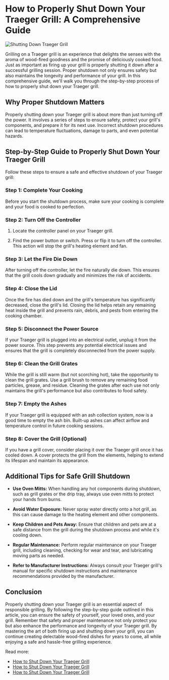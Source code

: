 # How to Properly Shut Down Your Traeger Grill: A Comprehensive Guide

![Shutting Down Traeger Grill](https://example.com/traeger_grill_shutdown_image.jpg)

Grilling on a Traeger grill is an experience that delights the senses with the aroma of wood-fired goodness and the promise of deliciously cooked food. Just as important as firing up your grill is properly shutting it down after a successful grilling session. Proper shutdown not only ensures safety but also maintains the longevity and performance of your grill. In this comprehensive guide, we'll walk you through the step-by-step process of how to properly shut down your Traeger grill.

## **Why Proper Shutdown Matters**

Properly shutting down your Traeger grill is about more than just turning off the power. It involves a series of steps to ensure safety, protect your grill's components, and prepare it for its next use. Incorrect shutdown procedures can lead to temperature fluctuations, damage to parts, and even potential hazards.

## **Step-by-Step Guide to Properly Shut Down Your Traeger Grill**

Follow these steps to ensure a safe and effective shutdown of your Traeger grill:

### **Step 1: Complete Your Cooking**

Before you start the shutdown process, make sure your cooking is complete and your food is cooked to perfection.

### **Step 2: Turn Off the Controller**

1. Locate the controller panel on your Traeger grill.

2. Find the power button or switch. Press or flip it to turn off the controller. This action will stop the grill's heating element and fan.

### **Step 3: Let the Fire Die Down**

After turning off the controller, let the fire naturally die down. This ensures that the grill cools down gradually and minimizes the risk of accidents.

### **Step 4: Close the Lid**

Once the fire has died down and the grill's temperature has significantly decreased, close the grill's lid. Closing the lid helps retain any remaining heat inside the grill and prevents rain, debris, and pests from entering the cooking chamber.

### **Step 5: Disconnect the Power Source**

If your Traeger grill is plugged into an electrical outlet, unplug it from the power source. This step prevents any potential electrical issues and ensures that the grill is completely disconnected from the power supply.

### **Step 6: Clean the Grill Grates**

While the grill is still warm (but not scorching hot), take the opportunity to clean the grill grates. Use a grill brush to remove any remaining food particles, grease, and residue. Cleaning the grates after each use not only maintains the grill's performance but also contributes to food safety.

### **Step 7: Empty the Ashes**

If your Traeger grill is equipped with an ash collection system, now is a good time to empty the ash bin. Built-up ashes can affect airflow and temperature control in future cooking sessions.

### **Step 8: Cover the Grill (Optional)**

If you have a grill cover, consider placing it over the Traeger grill once it has cooled down. A cover protects the grill from the elements, helping to extend its lifespan and maintain its appearance.

## **Additional Tips for Safe Grill Shutdown**

- **Use Oven Mitts:** When handling any hot components during shutdown, such as grill grates or the drip tray, always use oven mitts to protect your hands from burns.

- **Avoid Water Exposure:** Never spray water directly onto a hot grill, as this can cause damage to the heating element and other components.

- **Keep Children and Pets Away:** Ensure that children and pets are at a safe distance from the grill during the shutdown process and while it's cooling down.

- **Regular Maintenance:** Perform regular maintenance on your Traeger grill, including cleaning, checking for wear and tear, and lubricating moving parts as needed.

- **Refer to Manufacturer Instructions:** Always consult your Traeger grill's manual for specific shutdown instructions and maintenance recommendations provided by the manufacturer.

## **Conclusion**

Properly shutting down your Traeger grill is an essential aspect of responsible grilling. By following the step-by-step guide outlined in this article, you can ensure the safety of yourself, your loved ones, and your grill. Remember that safety and proper maintenance not only protect you but also enhance the performance and longevity of your Traeger grill. By mastering the art of both firing up and shutting down your grill, you can continue creating delectable wood-fired dishes for years to come, all while enjoying a safe and hassle-free grilling experience.

Read more:

- [How to Shut Down Your Traeger Grill](https://sites.google.com/view/fox-heights-pub-and-grill/How-to-Properly-Shut-Down-Your-Traeger-Grill)
- [How to Shut Down Your Traeger Grill](https://rebeccafoodgrills.hashnode.dev/how-to-properly-shut-down-your-traeger-grill)
- [How to Shut Down Your Traeger Grill](https://foxheightspubandgrill.com/blogs/bbq-recipes/a-step-by-step-guide-how-to-safely-turn-off-your-traeger-grill)
